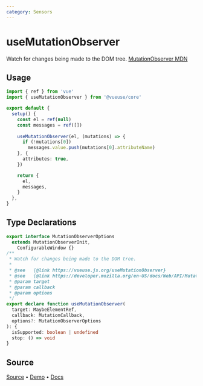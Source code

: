 ```yaml
---
category: Sensors
---
```


# useMutationObserver

Watch for changes being made to the DOM tree. [MutationObserver MDN](https://developer.mozilla.org/en-US/docs/Web/API/MutationObserver)

## Usage

```ts
import { ref } from 'vue'
import { useMutationObserver } from '@vueuse/core'

export default {
  setup() {
    const el = ref(null)
    const messages = ref([])
  
    useMutationObserver(el, (mutations) => {
      if (!mutations[0])
        messages.value.push(mutations[0].attributeName)
    }, {
      attributes: true,
    })

    return {
      el,
      messages,
    }
  },
}
```




<!--FOOTER_STARTS-->
## Type Declarations

```typescript
export interface MutationObserverOptions
  extends MutationObserverInit,
    ConfigurableWindow {}
/**
 * Watch for changes being made to the DOM tree.
 *
 * @see   {@link https://vueuse.js.org/useMutationObserver}
 * @see   {@link https://developer.mozilla.org/en-US/docs/Web/API/MutationObserver|MutationObserver MDN}
 * @param target
 * @param callback
 * @param options
 */
export declare function useMutationObserver(
  target: MaybeElementRef,
  callback: MutationCallback,
  options?: MutationObserverOptions
): {
  isSupported: boolean | undefined
  stop: () => void
}
```

## Source

[Source](https://github.com/vueuse/vueuse/blob/main/packages/core/useMutationObserver/index.ts) • [Demo](https://github.com/vueuse/vueuse/blob/main/packages/core/useMutationObserver/demo.vue) • [Docs](https://github.com/vueuse/vueuse/blob/main/packages/core/useMutationObserver/index.md)


<!--FOOTER_ENDS-->
